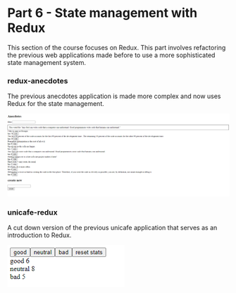 # Part 6 - State management with Redux

This section of the course focuses on Redux. This part involves refactoring the previous web applications made before to use a more sophisticated state management system.

### redux-anecdotes

The previous anecdotes application is made more complex and now uses Redux for the state management.

![redux-anecdotes](redux_anecdotes.png)

### unicafe-redux

A cut down version of the previous unicafe application that serves as an introduction to Redux.

![unicafe-redux](unicafe_redux.png)